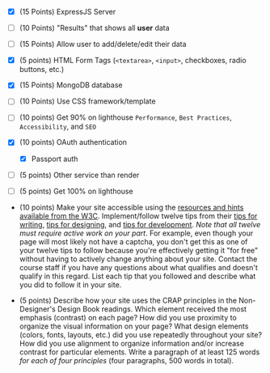 - [x] (15 Points) ExpressJS Server
- [ ] (10 Points) "Results" that shows all **user** data
- [ ] (15 Points) Allow user to add/delete/edit their data
- [x] (5 points) HTML Form Tags (`<textarea>`, `<input>`, checkboxes, radio buttons, etc.)
- [x] (15 Points) MongoDB database
- [ ] (10 Points) Use CSS framework/template
- [ ] (10 points) Get 90% on lighthouse `Performance`, `Best Practices`, `Accessibility`, and `SEO`

- [x] (10 points) OAuth authentication
  - [x] Passport auth
- [ ] (5 points) Other service than render
- [ ] (5 points) Get 100% on lighthouse

- (10 points) Make your site accessible using the [resources and hints available from the W3C](https://www.w3.org/WAI/). Implement/follow twelve tips from their [tips for writing](https://www.w3.org/WAI/tips/writing/), [tips for designing](https://www.w3.org/WAI/tips/designing/), and [tips for development](https://www.w3.org/WAI/tips/developing/). *Note that all twelve must require active work on your part*. For example, even though your page will most likely not have a captcha, you don't get this as one of your twelve tips to follow because you're effectively getting it "for free" without having to actively change anything about your site. Contact the course staff if you have any questions about what qualifies and doesn't qualify in this regard. List each tip that you followed and describe what you did to follow it in your site.

- (5 points) Describe how your site uses the CRAP principles in the Non-Designer's Design Book readings. Which element received the most emphasis (contrast) on each page? How did you use proximity to organize the visual information on your page? What design elements (colors, fonts, layouts, etc.) did you use repeatedly throughout your site? How did you use alignment to organize information and/or increase contrast for particular elements. Write a paragraph of at least 125 words *for each of four principles* (four paragraphs, 500 words in total). 